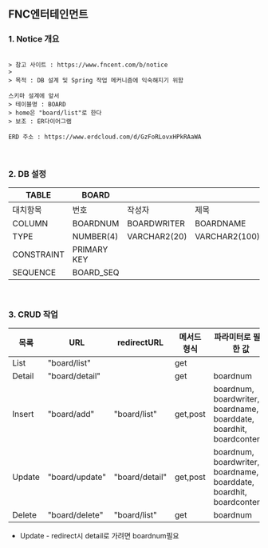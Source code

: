 ## FNC엔터테인먼트

### 1. **Notice 개요**

```

> 참고 사이트 : https://www.fncent.com/b/notice
> 
> 목적 : DB 설계 및 Spring 작업 메커니즘에 익숙해지기 위함

스키마 설계에 앞서
> 테이블명 : BOARD
> home은 "board/list"로 한다
> 보조 : ER다이어그램

ERD 주소 : https://www.erdcloud.com/d/GzFoRLovxHPkRAaWA

``` 


<br>

### 2. DB 설정


TABLE | BOARD ||||||
--|--|--|--|--|--|--
대치항목 | 번호 | 작성자 | 제목 | 날짜 | 조회수 | 내용
COLUMN | BOARDNUM | BOARDWRITER | BOARDNAME | BOARDDATE | BOARDHIT  | BOARDCONTENTS
TYPE | NUMBER(4) | VARCHAR2(20) | VARCHAR2(100) |DATE | NUMBER(5) | CLOB
CONSTRAINT | PRIMARY KEY ||||
SEQUENCE | BOARD_SEQ  ||||



<br>

### 3. CRUD 작업

 목록  |  URL  | redirectURL| 메서드 형식  | 파라미터로 필요한 값 | JSP 
--|--|--|--|--|--
List   | "board/list" | | get |   | list.jsp  
Detail | "board/detail" | | get | boardnum | detail.jsp
Insert | "board/add" | "board/list" | get,post | boardnum, boardwriter, boardname, boarddate, boardhit, boardcontents | add.jsp
Update | "board/update" | "board/detail" | get,post | boardnum, boardwriter, boardname, boarddate, boardhit, boardcontents| update.jsp
Delete | "board/delete" |"board/list" | get | boardnum | list.jsp

* Update - redirect시 detail로 가려면 boardnum필요  

